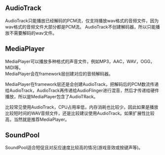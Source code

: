 
## AudioTrack
AudioTrack只能播放已经解码的PCM流，仅支持播放wav格式的音频文件，因为wav格式的音频文件大部分都是PCM流。 
AudioTrack不创建解码器，所以只能播放不需要解码的wav文件。 


## MediaPlayer
MediaPlayer可以播放多种格式的声音文件，例如MP3，AAC，WAV，OGG，MIDI等。  
MediaPlayer会在framework层创建对应的音频解码器。  

MediaPlayer在framework层还是会创建AudioTrack，把解码后的PCM数流传递给AudioTrack，AudioTrack再传递给AudioFlinger进行混音，然后才传递给硬件播放，所以是MediaPlayer包含了AudioTRack。

比较常见使用AudioTrack，CPU占用率低，内存消耗也比较少。因此如果是播放比较短时间的WAV音频文件，还是比较建议使用AudioTrack。如果扩展性比较高，当然就是推荐MediaPlayer。

## SoundPool
SoundPool适合短促且对反应速度比较高的情况(游戏音效或按键声等)。